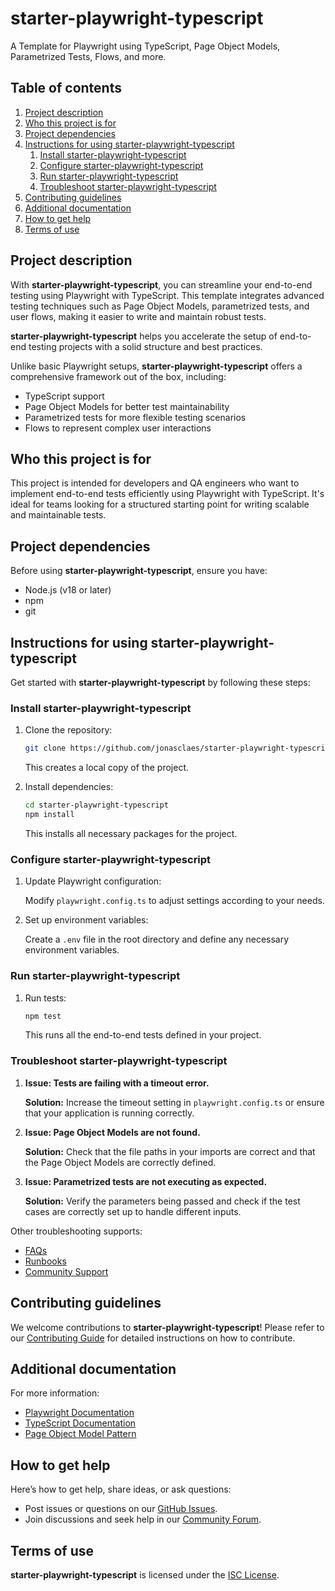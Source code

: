 # starter-playwright-typescript

A Template for Playwright using TypeScript, Page Object Models, Parametrized Tests, Flows, and more.

## Table of contents

1. [Project description](#project-description)
2. [Who this project is for](#who-this-project-is-for)
3. [Project dependencies](#project-dependencies)
4. [Instructions for using starter-playwright-typescript](#instructions-for-using-starter-playwright-typescript)
    1. [Install starter-playwright-typescript](#install-starter-playwright-typescript)
    2. [Configure starter-playwright-typescript](#configure-starter-playwright-typescript)
    3. [Run starter-playwright-typescript](#run-starter-playwright-typescript)
    4. [Troubleshoot starter-playwright-typescript](#troubleshoot-starter-playwright-typescript)
5. [Contributing guidelines](#contributing-guidelines)
6. [Additional documentation](#additional-documentation)
7. [How to get help](#how-to-get-help)
8. [Terms of use](#terms-of-use)

## Project description

With **starter-playwright-typescript**, you can streamline your end-to-end testing using Playwright with TypeScript. This template integrates advanced testing techniques such as Page Object Models, parametrized tests, and user flows, making it easier to write and maintain robust tests.

**starter-playwright-typescript** helps you accelerate the setup of end-to-end testing projects with a solid structure and best practices.

Unlike basic Playwright setups, **starter-playwright-typescript** offers a comprehensive framework out of the box, including:
- TypeScript support
- Page Object Models for better test maintainability
- Parametrized tests for more flexible testing scenarios
- Flows to represent complex user interactions

<!-- ![Screenshot](./docs/screenshot.png)  Optional: Include a screenshot if available -->

## Who this project is for

This project is intended for developers and QA engineers who want to implement end-to-end tests efficiently using Playwright with TypeScript. It's ideal for teams looking for a structured starting point for writing scalable and maintainable tests.

## Project dependencies

Before using **starter-playwright-typescript**, ensure you have:

* Node.js (v18 or later)
* npm
* git

## Instructions for using starter-playwright-typescript

Get started with **starter-playwright-typescript** by following these steps:

### Install starter-playwright-typescript

1. Clone the repository:

    ```bash
    git clone https://github.com/jonasclaes/starter-playwright-typescript.git
    ```

    This creates a local copy of the project.

2. Install dependencies:

    ```bash
    cd starter-playwright-typescript
    npm install
    ```

    This installs all necessary packages for the project.

### Configure starter-playwright-typescript

1. Update Playwright configuration:

    Modify `playwright.config.ts` to adjust settings according to your needs.

2. Set up environment variables:

    Create a `.env` file in the root directory and define any necessary environment variables.

### Run starter-playwright-typescript

1. Run tests:

    ```bash
    npm test
    ```

    This runs all the end-to-end tests defined in your project.

### Troubleshoot starter-playwright-typescript

1. **Issue: Tests are failing with a timeout error.**

    **Solution:** Increase the timeout setting in `playwright.config.ts` or ensure that your application is running correctly.

2. **Issue: Page Object Models are not found.**

    **Solution:** Check that the file paths in your imports are correct and that the Page Object Models are correctly defined.

3. **Issue: Parametrized tests are not executing as expected.**

    **Solution:** Verify the parameters being passed and check if the test cases are correctly set up to handle different inputs.

Other troubleshooting supports:

* [FAQs](https://github.com/jonasclaes/starter-playwright-typescript/wiki/FAQs)
* [Runbooks](https://github.com/jonasclaes/starter-playwright-typescript/wiki/Runbooks)
* [Community Support](https://github.com/jonasclaes/starter-playwright-typescript/issues)

## Contributing guidelines

We welcome contributions to **starter-playwright-typescript**! Please refer to our [Contributing Guide](https://github.com/jonasclaes/starter-playwright-typescript/blob/main/CONTRIBUTING.md) for detailed instructions on how to contribute.

## Additional documentation

For more information:

* [Playwright Documentation](https://playwright.dev/docs/intro)
* [TypeScript Documentation](https://www.typescriptlang.org/docs/)
* [Page Object Model Pattern](https://martinfowler.com/bliki/PageObject.html)

## How to get help

Here’s how to get help, share ideas, or ask questions:

* Post issues or questions on our [GitHub Issues](https://github.com/jonasclaes/starter-playwright-typescript/issues).
* Join discussions and seek help in our [Community Forum](https://github.com/jonasclaes/starter-playwright-typescript/discussions).

## Terms of use

**starter-playwright-typescript** is licensed under the [ISC License](https://github.com/jonasclaes/starter-playwright-typescript/blob/main/LICENSE).
